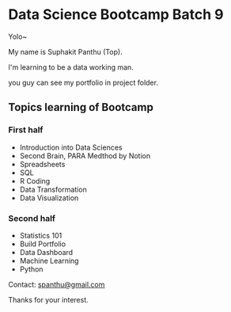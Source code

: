 
# Data Science Bootcamp Batch 9
Yolo~

My name is Suphakit Panthu (Top).

I'm learning to be a data working man.

you guy can see my portfolio in project folder.

## Topics learning of Bootcamp
### First half
- Introduction into Data Sciences
- Second Brain, PARA Medthod by Notion
- Spreadsheets
- SQL
- R Coding
- Data Transformation
- Data Visualization

### Second half
- Statistics 101
- Build Portfolio
- Data Dashboard
- Machine Learning
- Python

Contact: spanthu@gmail.com

Thanks for your interest.
